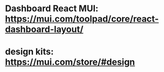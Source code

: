 # Dashboard React MUI: https://mui.com/toolpad/core/react-dashboard-layout/
# design kits: https://mui.com/store/#design